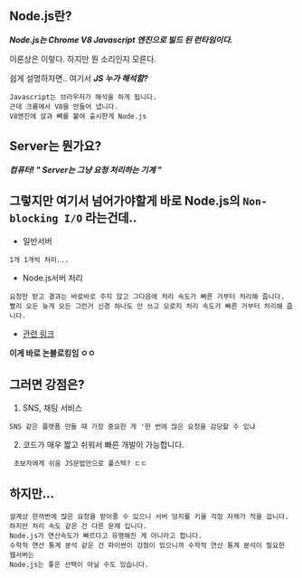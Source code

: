 ## Node.js란?

***Node.js는 Chrome V8 Javascript 엔진으로 빌드 된 런타임이다.***

이론상은 이렇다. 하지만 뭔 소리인지 모른다. 

쉽게 설명하자면.. 여기서 ***JS 누가 해석함?***

```
Javascript는 브라우저가 해석을 하게 됩니다.  
근데 크롬에서 V8을 만들어 냅니다.
V8엔진에 살과 뼈를 붙여 출시한게 Node.js
```

## Server는 뭔가요?

***컴퓨터! " Server는 그냥 요청 처리하는 기계 "***


## 그렇지만 여기서 넘어가야할게 바로 Node.js의 `Non-blocking I/O` 라는건데..

- 일반서버 

```
1개 1개씩 처리...
```

- Node.js서버 처리
```
요청만 받고 결과는 바로바로 주지 않고 그다음에 처리 속도가 빠른 거부터 처리해 줍니다.
빨리 오든 늦게 오든 그런거 신경 하나도 안 쓰고 오로지 처리 속도가 빠른 거부터 처리해 줍니다.
```

- [관련 링크](https://yayayahaha.tistory.com/11)

**이게 바로 논블로킹임 ㅇㅇ**

## 그러면 강점은?

1. SNS, 채팅 서비스 

`SNS 같은 플랫폼 만들 때 가장 중요한 게 '한 번에 많은 요청을 감당할 수 있냐`

2. 코드가 매우 짧고 쉬워서 빠른 개발이 가능합니다.

` 초보자에게 쉬움 JS문법만으로 풀스텍? ㄷㄷ`

## 하지만...

```
설계상 한꺼번에 많은 요청을 받아줄 수 있으니 서버 덩치를 키울 걱정 자체가 적을 겁니다.
하지만 처리 속도 같은 건 다른 문제 입니다. 
Node.js가 연산속도가 빠르다고 유명해진 게 아니라고 합니다.
수학적 연산 통계 분석 같은 건 파이썬이 강점이 있으니까 수학적 연산 통계 분석이 필요한 웹서버는 
Node.js는 좋은 선택이 아닐 수도 있습니다.
```


